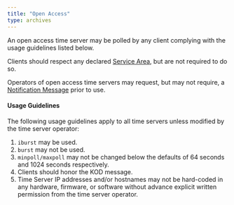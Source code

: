 ```yaml
---
title: "Open Access"
type: archives
---
```


An open access time server may be polled by any client complying with the usage guidelines listed below.

Clients should respect any declared [Service Area](/support/servers/servicearea), but are not required to do so.

Operators of open access time servers may request, but may not require, a [Notification Message](/support/servers/notificationmessage) prior to use.

#### Usage Guidelines

 The following usage guidelines apply to all time servers unless modified by the time server operator:

1. `iburst` may be used.
2. `burst` may not be used.
3. `minpoll/maxpoll` may not be changed below the defaults of 64 seconds and 1024 seconds respectively.
4. Clients should honor the KOD message.
5. Time Server IP addresses and/or hostnames may not be hard-coded in any hardware, firmware, or software without advance explicit written permission from the time server operator.